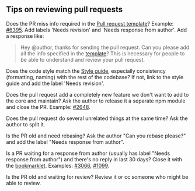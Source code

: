 ## Tips on reviewing pull requests

Does the PR miss info required in the [Pull request template](https://github.com/facebook/react-native/blob/master/.github/PULL_REQUEST_TEMPLATE.md)? Example: [#6395](https://github.com/facebook/react-native/pull/6395). Add labels 'Needs revision' and 'Needs response from author'. Add a response like:

> Hey @author, thanks for sending the pull request.
> Can you please add all the info specified in the [template](https://github.com/facebook/react-native/blob/master/.github/PULL_REQUEST_TEMPLATE.md)? This is necessary for people to be able to understand and review your pull request.

Does the code style match the [Style guide](https://github.com/facebook/react-native/blob/master/CONTRIBUTING.md#style-guide), especially consistency (formatting, naming) with the rest of the codebase? If not, link to the style guide and add the label 'Needs revision'.

Does the pull request add a completely new feature we don't want to add to the core and maintain? Ask the author to release it a separate npm module and close the PR. Example: [#2648](https://github.com/facebook/react-native/pull/2648).

Does the pull request do several unrelated things at the same time? Ask the author to split it.

Is the PR old and need rebasing? Ask the author "Can you rebase please?" and add the label "Needs response from author".

Is a PR waiting for a response from author (usually has label "Needs response from author") and there's no reply in last 30 days? Close it with the [bookmarklet](https://github.com/facebook/react-native/blob/master/bots/pr-inactivity-bookmarklet.js). Examples: [#3066](https://github.com/facebook/react-native/pull/3066), [#1099](https://github.com/facebook/react-native/pull/1099).

Is the PR old and waiting for review? Review it or cc someone who might be able to review.
